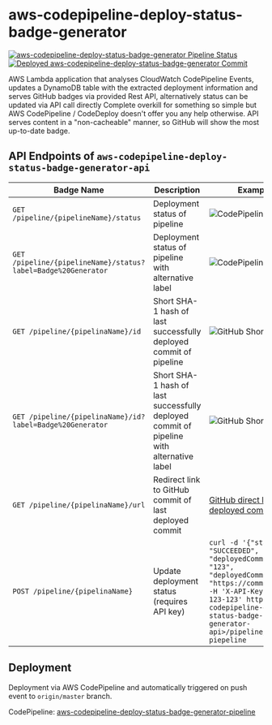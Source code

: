 # aws-codepipeline-deploy-status-badge-generator

[![aws-codepipeline-deploy-status-badge-generator Pipeline Status](https://<aws-codepipeline-deploy-status-badge-generator-api>/pipeline/aws-codepipeline-deploy-status-badge-generator-pipeline/status?label=aws-codepipeline-deploy-status-badge-generator)](https://eu-central-1.console.aws.amazon.com/codesuite/codepipeline/pipelines/aws-codepipeline-deploy-status-badge-generator-pipeline/view?region=eu-west-2)
[![Deployed aws-codepipeline-deploy-status-badge-generator Commit](https://<aws-codepipeline-deploy-status-badge-generator-api>/pipeline/aws-codepipeline-deploy-status-badge-generator-pipeline/commit/id?label=aws-codepipeline-deploy-status-badge-generator)](https://<aws-codepipeline-deploy-status-badge-generator-api>/pipeline/aws-codepipeline-deploy-status-badge-generator-pipeline/commit/url)

AWS Lambda application that analyses CloudWatch CodePipeline Events, updates a DynamoDB table with the extracted deployment information
and serves GitHub badges via provided Rest API, alternatively status can be updated via API call directly
Complete overkill for something so simple but AWS CodePipeline / CodeDeploy doesn't offer you any help otherwise.
API serves content in a "non-cacheable" manner, so GitHub will show the most up-to-date badge.

## API Endpoints of `aws-codepipeline-deploy-status-badge-generator-api`

| Badge Name | Description | Example   |
|---|---|---|
| `GET /pipeline/{pipelineName}/status` | Deployment status of pipeline   | ![CodePipeline Status](https://<aws-codepipeline-deploy-status-badge-generator-api>/pipeline/aws-codepipeline-deploy-status-badge-generator-pipeline/status) |
| `GET /pipeline/{pipelineName}/status?label=Badge%20Generator` | Deployment status of pipeline with alternative label  | ![CodePipeline Status](https://<aws-codepipeline-deploy-status-badge-generator-api>/pipeline/aws-codepipeline-deploy-status-badge-generator-pipeline/status?label=Badge%20Generator) |
| `GET /pipeline/{pipelinaName}/id`  | Short SHA-1 hash of last successfully deployed commit of pipeline | ![GitHub Short SHA1](https://<aws-codepipeline-deploy-status-badge-generator-api>/pipeline/aws-codepipeline-deploy-status-badge-generator-pipeline/commit/id) |
| `GET /pipeline/{pipelinaName}/id?label=Badge%20Generator`  | Short SHA-1 hash of last successfully deployed commit of pipeline with alternative label | ![GitHub Short SHA1](https://<aws-codepipeline-deploy-status-badge-generator-api>/pipeline/aws-codepipeline-deploy-status-badge-generator-pipeline/commit/id?label=Badge%20Generator) |
| `GET /pipeline/{pipelinaName}/url` | Redirect link to GitHub commit of last deployed commit | [GitHub direct link to last deployed commit](https://<aws-codepipeline-deploy-status-badge-generator-api>/pipeline/aws-codepipeline-deploy-status-badge-generator-pipeline/commit/url) |
| `POST /pipeline/{pipelinaName}` | Update deployment status (requires API key) | `curl -d '{"status": "SUCCEEDED", "deployedCommitId": "123", "deployedCommitUrl": "https://commit.url"}' -H 'X-API-Key:123-123-123-123' https://<aws-codepipeline-deploy-status-badge-generator-api>/pipeline/test-piepeline` |


## Deployment

Deployment via AWS CodePipeline and automatically triggered on push event to `origin/master` branch.

CodePipeline: [aws-codepipeline-deploy-status-badge-generator-pipeline](https://eu-central-1.console.aws.amazon.com/codesuite/codepipeline/pipelines/aws-codepipeline-deploy-status-badge-generator-pipeline/view?region=eu-west-2)
 